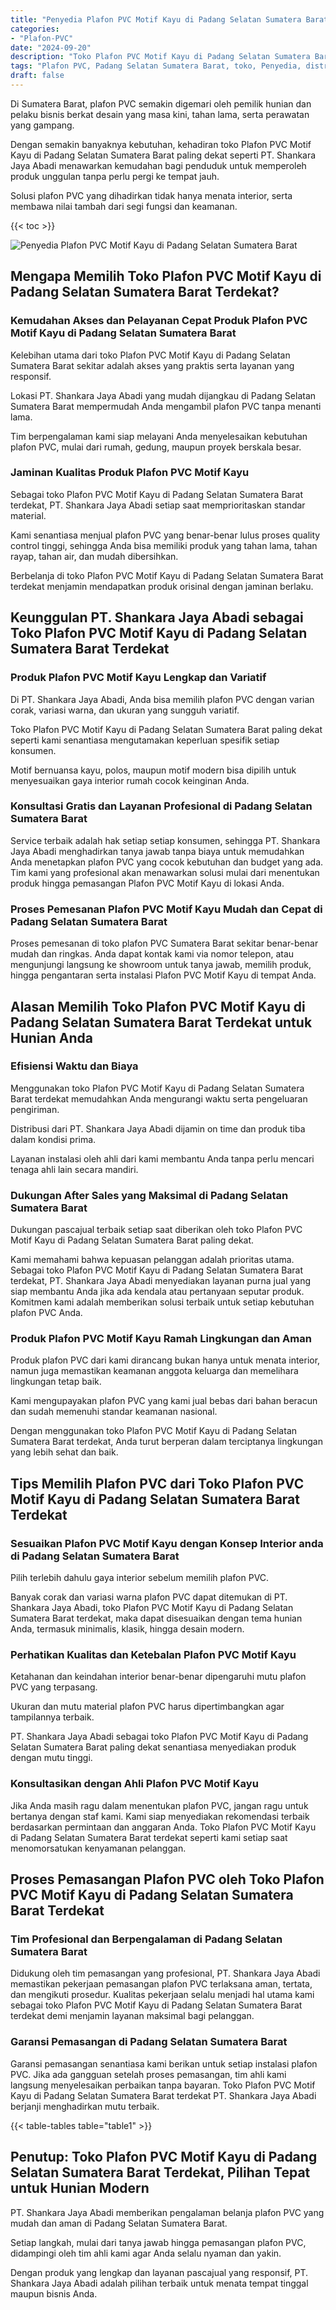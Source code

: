 ```yaml
---
title: "Penyedia Plafon PVC Motif Kayu di Padang Selatan Sumatera Barat"
categories: 
- "Plafon-PVC"
date: "2024-09-20"
description: "Toko Plafon PVC Motif Kayu di Padang Selatan Sumatera Barat bagi rumah, office, dan ritel. Plafon terbaik, pilihan motif, pilihan warna elegan, dengan jasa instalasi ditangani oleh tim ahli dan kepastian resmi!|Servis penyediaan Plafon PVC Motif Kayu di Padang Selatan Sumatera Barat untuk kebutuhan rumah, office, maupun toko, dengan produk berkualitas dan penempatan oleh tim berpengalaman serta jaminan resmi.|Pilihan Plafon PVC Motif Kayu di Padang Selatan Sumatera Barat yang andal bagi hunian, perkantoran, serta ritel, bersama material berkualitas dan penempatan dikerjakan oleh teknisi ahli serta kepastian resmi.|Penjualan Plafon PVC Motif Kayu di Padang Selatan Sumatera Barat untuk tempat tinggal, office, dan ritel, beserta material berkualitas dan penempatan dikerjakan oleh teknisi ahli, disertai beserta jaminan resmi.}"
tags: "Plafon PVC, Padang Selatan Sumatera Barat, toko, Penyedia, distributor"
draft: false
---
```


Di Sumatera Barat, plafon PVC semakin digemari oleh pemilik hunian dan pelaku bisnis berkat desain yang masa kini, tahan lama, serta perawatan yang gampang.

Dengan semakin banyaknya kebutuhan, kehadiran toko Plafon PVC Motif Kayu di Padang Selatan Sumatera Barat paling dekat seperti PT. Shankara Jaya Abadi menawarkan kemudahan bagi penduduk untuk memperoleh produk unggulan tanpa perlu pergi ke tempat jauh.

Solusi plafon PVC yang dihadirkan tidak hanya menata interior, serta membawa nilai tambah dari segi fungsi dan keamanan.

{{< toc >}}

![Penyedia Plafon PVC Motif Kayu di Padang Selatan Sumatera Barat](/images/Plafon-PVC/Penyedia-Plafon-PVC-Motif-Kayu-di-Padang-Selatan-Sumatera-Barat.png)


## Mengapa Memilih Toko Plafon PVC Motif Kayu di Padang Selatan Sumatera Barat Terdekat?

### Kemudahan Akses dan Pelayanan Cepat Produk Plafon PVC Motif Kayu di Padang Selatan Sumatera Barat

Kelebihan utama dari toko Plafon PVC Motif Kayu di Padang Selatan Sumatera Barat sekitar adalah akses yang praktis serta layanan yang responsif.

Lokasi PT. Shankara Jaya Abadi yang mudah dijangkau di Padang Selatan Sumatera Barat mempermudah Anda mengambil plafon PVC tanpa menanti lama.

Tim berpengalaman kami siap melayani Anda menyelesaikan kebutuhan plafon PVC, mulai dari rumah, gedung, maupun proyek berskala besar.

### Jaminan Kualitas Produk Plafon PVC Motif Kayu

Sebagai toko Plafon PVC Motif Kayu di Padang Selatan Sumatera Barat terdekat, PT. Shankara Jaya Abadi setiap saat memprioritaskan standar material.

Kami senantiasa menjual plafon PVC yang benar-benar lulus proses quality control tinggi, sehingga Anda bisa memiliki produk yang tahan lama, tahan rayap, tahan air, dan mudah dibersihkan.

Berbelanja di toko Plafon PVC Motif Kayu di Padang Selatan Sumatera Barat terdekat menjamin mendapatkan produk orisinal dengan jaminan berlaku.

## Keunggulan PT. Shankara Jaya Abadi sebagai Toko Plafon PVC Motif Kayu di Padang Selatan Sumatera Barat Terdekat

### Produk Plafon PVC Motif Kayu Lengkap dan Variatif

Di PT. Shankara Jaya Abadi, Anda bisa memilih plafon PVC dengan varian corak, variasi warna, dan ukuran yang sungguh variatif.

Toko Plafon PVC Motif Kayu di Padang Selatan Sumatera Barat paling dekat seperti kami senantiasa mengutamakan keperluan spesifik setiap konsumen.

Motif bernuansa kayu, polos, maupun motif modern bisa dipilih untuk menyesuaikan gaya interior rumah cocok keinginan Anda.

### Konsultasi Gratis dan Layanan Profesional di Padang Selatan Sumatera Barat

Service terbaik adalah hak setiap setiap konsumen, sehingga PT. Shankara Jaya Abadi menghadirkan tanya jawab tanpa biaya untuk memudahkan Anda menetapkan plafon PVC yang cocok kebutuhan dan budget yang ada. Tim kami yang profesional akan menawarkan solusi mulai dari menentukan produk hingga pemasangan Plafon PVC Motif Kayu di lokasi Anda.

### Proses Pemesanan Plafon PVC Motif Kayu Mudah dan Cepat di Padang Selatan Sumatera Barat

Proses pemesanan di toko plafon PVC Sumatera Barat sekitar benar-benar mudah dan ringkas. Anda dapat kontak kami via nomor telepon, atau mengunjungi langsung ke showroom untuk tanya jawab, memilih produk, hingga pengantaran serta instalasi Plafon PVC Motif Kayu di tempat Anda.

## Alasan Memilih Toko Plafon PVC Motif Kayu di Padang Selatan Sumatera Barat Terdekat untuk Hunian Anda

### Efisiensi Waktu dan Biaya

Menggunakan toko Plafon PVC Motif Kayu di Padang Selatan Sumatera Barat terdekat memudahkan Anda mengurangi waktu serta pengeluaran pengiriman.

Distribusi dari PT. Shankara Jaya Abadi dijamin on time dan produk tiba dalam kondisi prima.

Layanan instalasi oleh ahli dari kami membantu Anda tanpa perlu mencari tenaga ahli lain secara mandiri.

### Dukungan After Sales yang Maksimal di Padang Selatan Sumatera Barat

Dukungan pascajual terbaik setiap saat diberikan oleh toko Plafon PVC Motif Kayu di Padang Selatan Sumatera Barat paling dekat.

Kami memahami bahwa kepuasan pelanggan adalah prioritas utama. Sebagai toko Plafon PVC Motif Kayu di Padang Selatan Sumatera Barat terdekat, PT. Shankara Jaya Abadi menyediakan layanan purna jual yang siap membantu Anda jika ada kendala atau pertanyaan seputar produk. Komitmen kami adalah memberikan solusi terbaik untuk setiap kebutuhan plafon PVC Anda.

### Produk Plafon PVC Motif Kayu Ramah Lingkungan dan Aman

Produk plafon PVC dari kami dirancang bukan hanya untuk menata interior, namun juga memastikan keamanan anggota keluarga dan memelihara lingkungan tetap baik.

Kami mengupayakan plafon PVC yang kami jual bebas dari bahan beracun dan sudah memenuhi standar keamanan nasional.

Dengan menggunakan toko Plafon PVC Motif Kayu di Padang Selatan Sumatera Barat terdekat, Anda turut berperan dalam terciptanya lingkungan yang lebih sehat dan baik.

## Tips Memilih Plafon PVC dari Toko Plafon PVC Motif Kayu di Padang Selatan Sumatera Barat Terdekat

### Sesuaikan Plafon PVC Motif Kayu dengan Konsep Interior anda di Padang Selatan Sumatera Barat

Pilih terlebih dahulu gaya interior sebelum memilih plafon PVC.

Banyak corak dan variasi warna plafon PVC dapat ditemukan di PT. Shankara Jaya Abadi, toko Plafon PVC Motif Kayu di Padang Selatan Sumatera Barat terdekat, maka dapat disesuaikan dengan tema hunian Anda, termasuk minimalis, klasik, hingga desain modern.

### Perhatikan Kualitas dan Ketebalan Plafon PVC Motif Kayu

Ketahanan dan keindahan interior benar-benar dipengaruhi mutu plafon PVC yang terpasang.

Ukuran dan mutu material plafon PVC harus dipertimbangkan agar tampilannya terbaik.

PT. Shankara Jaya Abadi sebagai toko Plafon PVC Motif Kayu di Padang Selatan Sumatera Barat paling dekat senantiasa menyediakan produk dengan mutu tinggi.

### Konsultasikan dengan Ahli Plafon PVC Motif Kayu

Jika Anda masih ragu dalam menentukan plafon PVC, jangan ragu untuk bertanya dengan staf kami. Kami siap menyediakan rekomendasi terbaik berdasarkan permintaan dan anggaran Anda. Toko Plafon PVC Motif Kayu di Padang Selatan Sumatera Barat terdekat seperti kami setiap saat menomorsatukan kenyamanan pelanggan.

## Proses Pemasangan Plafon PVC oleh Toko Plafon PVC Motif Kayu di Padang Selatan Sumatera Barat Terdekat

### Tim Profesional dan Berpengalaman di Padang Selatan Sumatera Barat

Didukung oleh tim pemasangan yang profesional, PT. Shankara Jaya Abadi memastikan pekerjaan pemasangan plafon PVC terlaksana aman, tertata, dan mengikuti prosedur. Kualitas pekerjaan selalu menjadi hal utama kami sebagai toko Plafon PVC Motif Kayu di Padang Selatan Sumatera Barat terdekat demi menjamin layanan maksimal bagi pelanggan.

### Garansi Pemasangan di Padang Selatan Sumatera Barat

Garansi pemasangan senantiasa kami berikan untuk setiap instalasi plafon PVC. Jika ada gangguan setelah proses pemasangan, tim ahli kami langsung menyelesaikan perbaikan tanpa bayaran. Toko Plafon PVC Motif Kayu di Padang Selatan Sumatera Barat terdekat PT. Shankara Jaya Abadi berjanji menghadirkan mutu terbaik.

{{< table-tables table="table1" >}}

## Penutup: Toko Plafon PVC Motif Kayu di Padang Selatan Sumatera Barat Terdekat, Pilihan Tepat untuk Hunian Modern

PT. Shankara Jaya Abadi memberikan pengalaman belanja plafon PVC yang mudah dan aman di Padang Selatan Sumatera Barat.

Setiap langkah, mulai dari tanya jawab hingga pemasangan plafon PVC, didampingi oleh tim ahli kami agar Anda selalu nyaman dan yakin.

Dengan produk yang lengkap dan layanan pascajual yang responsif, PT. Shankara Jaya Abadi adalah pilihan terbaik untuk menata tempat tinggal maupun bisnis Anda.